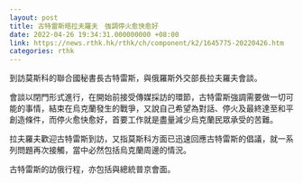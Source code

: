 ```yaml
---
layout: post
title: 古特雷斯晤拉夫羅夫　強調停火愈快愈好
date: 2022-04-26 19:34:31.000000000 +08:00
link: https://news.rthk.hk/rthk/ch/component/k2/1645775-20220426.htm
categories: rthk
---
```


到訪莫斯科的聯合國秘書長古特雷斯，與俄羅斯外交部長拉夫羅夫會談。

會談以閉門形式進行，在開始前接受傳媒採訪的環節，古特雷斯強調需要做一切可能的事情，結束在烏克蘭發生的戰爭，又說自己希望為對話、停火及最終達至和平創造條件，而停火愈快愈好，首要工作就是盡量減少烏克蘭民眾承受的苦難。

拉夫羅夫歡迎古特雷斯到訪，又指莫斯科方面已迅速回應古特雷斯的倡議，就一系列問題再次接觸，當中必然包括烏克蘭周邊的情況。

古特雷斯的訪俄行程，亦包括與總統普京會面。
